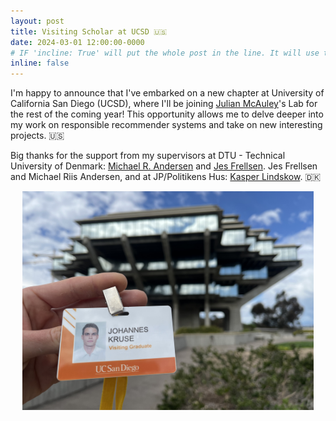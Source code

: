 ```yaml
---
layout: post
title: Visiting Scholar at UCSD 🇺🇸
date: 2024-03-01 12:00:00-0000
# IF 'incline: True' will put the whole post in the line. It will use the whole annoucement as 'title'.
inline: false
---
```


I'm happy to announce that I've embarked on a new chapter at University of California San Diego (UCSD), where I'll be joining [Julian McAuley](https://cseweb.ucsd.edu/~jmcauley/)'s Lab for the rest of the coming year! This opportunity allows me to delve deeper into my work on responsible recommender systems and take on new interesting projects. 🇺🇸

Big thanks for the support from my supervisors at DTU - Technical University of Denmark: 
[Michael R. Andersen](https://scholar.google.dk/citations?user=cOrfSmIAAAAJ&hl=en) and 
[Jes Frellsen](https://frellsen.org/). 
Jes Frellsen and Michael Riis Andersen, and at JP/Politikens Hus: [Kasper Lindskow](https://www.linkedin.com/in/kasper-lindskow-6bb2089/?originalSubdomain=dk). 🇩🇰

<div style="text-align: center;">
    <img src="/assets/img/ucsd_visiting_scholar.jpg" height="350">
</div>


